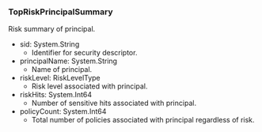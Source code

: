 ### TopRiskPrincipalSummary
Risk summary of principal.

- sid: System.String
  - Identifier for security descriptor.
- principalName: System.String
  - Name of principal.
- riskLevel: RiskLevelType
  - Risk level associated with principal.
- riskHits: System.Int64
  - Number of sensitive hits associated with principal.
- policyCount: System.Int64
  - Total number of policies associated with principal regardless of risk.
